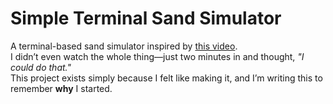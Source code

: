 # Simple Terminal Sand Simulator

A terminal-based sand simulator inspired by [this video](https://www.youtube.com/watch?v=L4u7Zy_b868&t=757s).  
I didn’t even watch the whole thing—just two minutes in and thought, *"I could do that."*  
This project exists simply because I felt like making it, and I’m writing this to remember **why** I started.
